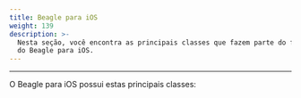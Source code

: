 ```yaml
---
title: Beagle para iOS
weight: 139
description: >-
  Nesta seção, você encontra as principais classes que fazem parte do framework
  do Beagle para iOS.
---
```


---

O Beagle para iOS possui estas principais classes:

